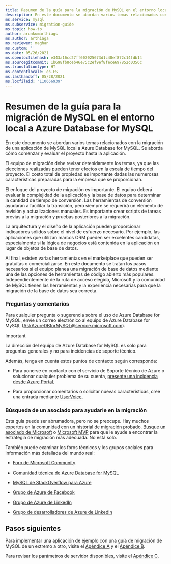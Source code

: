 ```yaml
---
title: Resumen de la guía para la migración de MySQL en el entorno local a Azure Database for MySQL
description: En este documento se abordan varios temas relacionados con la migración de una aplicación de MySQL local a Azure Database for MySQL.
ms.service: mysql
ms.subservice: migration-guide
ms.topic: how-to
author: arunkumarthiags
ms.author: arthiaga
ms.reviewer: maghan
ms.custom: ''
ms.date: 05/26/2021
ms.openlocfilehash: e343a16cc27ff607025673d1c48ef872c14fdb14
ms.sourcegitcommit: 1b698fb8ceb46e75c2ef9ef8fece697852c0356c
ms.translationtype: HT
ms.contentlocale: es-ES
ms.lasthandoff: 05/28/2021
ms.locfileid: "110656939"
---
```

# <a name="mysql-on-premises-to-azure-database-for-mysql-migration-guide-summary"></a>Resumen de la guía para la migración de MySQL en el entorno local a Azure Database for MySQL

En este documento se abordan varios temas relacionados con la migración de una aplicación de MySQL local a Azure Database for MySQL. Se aborda cómo comenzar y evaluar el proyecto hasta la aplicación.

El equipo de migración debe revisar detenidamente los temas, ya que las elecciones realizadas pueden tener efectos en la escala de tiempo del proyecto. El costo total de propiedad es importante dadas las numerosas características preparadas para la empresa que se proporcionan.

El enfoque del proyecto de migración es importante. El equipo deberá evaluar la complejidad de la aplicación y la base de datos para determinar la cantidad de tiempo de conversión. Las herramientas de conversión ayudarán a facilitar la transición, pero siempre se requerirá un elemento de revisión y actualizaciones manuales. Es importante crear scripts de tareas previas a la migración y pruebas posteriores a la migración.

La arquitectura y el diseño de la aplicación pueden proporcionar indicadores sólidos sobre el nivel de esfuerzo necesario. Por ejemplo, las aplicaciones que utilizan marcos ORM pueden ser excelentes candidatas, especialmente si la lógica de negocios está contenida en la aplicación en lugar de objetos de base de datos.

Al final, existen varias herramientas en el marketplace que pueden ser gratuitas o comercializarse. En este documento se tratan los pasos necesarios si el equipo planea una migración de base de datos mediante una de las opciones de herramientas de código abierto más populares. Independientemente de la ruta de acceso elegida, Microsoft y la comunidad de MySQL tienen las herramientas y la experiencia necesarias para que la migración de la base de datos sea correcta.

### <a name="questions-and-feedback"></a>Preguntas y comentarios

Para cualquier pregunta o sugerencia sobre el uso de Azure Database for MySQL, envíe un correo electrónico al equipo de Azure Database for MySQL (AskAzureDBforMySQL@service.microsoft.com). 

> [!Important]
> La dirección del equipo de Azure Database for MySQL es solo para preguntas generales y no para incidencias de soporte técnico.

Además, tenga en cuenta estos puntos de contacto según corresponda:

  - Para ponerse en contacto con el servicio de Soporte técnico de Azure o solucionar cualquier problema de su cuenta, [presente una incidencia desde Azure Portal. ](https://portal.azure.com/#blade/Microsoft_Azure_Support/HelpAndSupportBlade/overview)

  - Para proporcionar comentarios o solicitar nuevas características, cree una entrada mediante [UserVoice.](https://feedback.azure.com/forums/597982-azure-database-for-mysql)

### <a name="find-a-partner-to-help-migrating"></a>Búsqueda de un asociado para ayudarle en la migración

Esta guía puede ser abrumadora, pero no se preocupe. Hay muchos expertos en la comunidad con un historial de migración probado. [Busque un asociado de Microsoft](https://www.microsoft.com/solution-providers/home) o [Microsoft MVP](https://mvp.microsoft.com/MvpSearch) para que le ayude a encontrar la estrategia de migración más adecuada. No está solo.

También puede examinar los foros técnicos y los grupos sociales para información más detallada del mundo real:

  - [Foro de Microsoft Community ](/answers/topics/azure-database-mysql.html)

  - [Comunidad técnica de Azure Database for MySQL ](https://techcommunity.microsoft.com/t5/azure-database-for-mysql/bg-p/ADforMySQL)

  - [MySQL de StackOverflow para Azure](https://stackoverflow.com/questions/tagged/azure-database-mysql)

  - [Grupo de Azure de Facebook ](https://www.facebook.com/groups/MsftAzure)

  - [Grupo de Azure de LinkedIn ](https://www.linkedin.com/groups/2733961/)

  - [Grupo de desarrolladores de Azure de LinkedIn ](https://www.linkedin.com/groups/1731317/)

## <a name="next-steps"></a>Pasos siguientes

Para implementar una aplicación de ejemplo con una guía de migración de MySQL de un extremo a otro, visite el [Apéndice A](appendix-a-environment-setup.md) y el [Apéndice B](appendix-b-arm-templates.md).

Para revisar los parámetros de servidor disponibles, visite el [Apéndice C](appendix-c-default-server-parameters-mysql-55-and-azure-database-for-mysql.md).